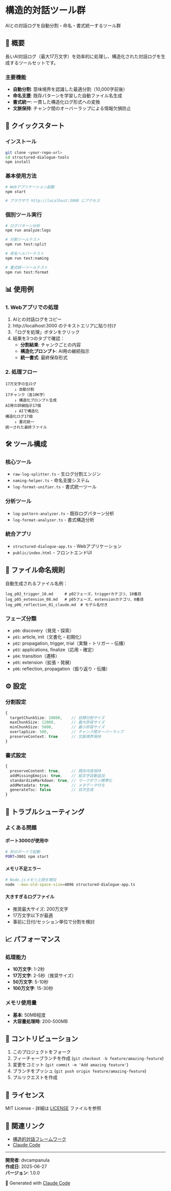 # 構造的対話ツール群

AIとの対話ログを自動分割・命名・書式統一するツール群

## 🎯 概要

長いAI対話ログ（最大17万文字）を効率的に処理し、構造化された対話ログを生成するツールセットです。

### 主要機能
- **自動分割**: 意味境界を認識した最適分割（10,000字前後）
- **命名支援**: 既存パターンを学習した自動ファイル名生成
- **書式統一**: 一貫した構造化ログ形式への変換
- **文脈保持**: チャンク間のオーバーラップによる情報欠損防止

## 🚀 クイックスタート

### インストール
```bash
git clone <your-repo-url>
cd structured-dialogue-tools
npm install
```

### 基本使用方法
```bash
# Webアプリケーション起動
npm start

# ブラウザで http://localhost:3000 にアクセス
```

### 個別ツール実行
```bash
# ログパターン分析
npm run analyze:logs

# 分割ツールテスト
npm run test:split

# 命名ヘルパーテスト
npm run test:naming

# 書式統一ツールテスト
npm run test:format
```

## 📊 使用例

### 1. Webアプリでの処理
1. AIとの対話ログをコピー
2. http://localhost:3000 のテキストエリアに貼り付け
3. 「ログを処理」ボタンをクリック
4. 結果を3つのタブで確認：
   - **分割結果**: チャンクごとの内容
   - **構造化プロンプト**: AI用の継続指示
   - **統一書式**: 最終保存形式

### 2. 処理フロー
```
17万文字の生ログ
    ↓ 自動分割
17チャンク（各10K字）
    ↓ 構造化プロンプト生成
AI用の詳細指示17個
    ↓ AIで構造化
構造化ログ17個
    ↓ 書式統一
統一された最終ファイル
```

## 🛠️ ツール構成

### 核心ツール
- `raw-log-splitter.ts` - 生ログ分割エンジン
- `naming-helper.ts` - 命名支援システム
- `log-format-unifier.ts` - 書式統一ツール

### 分析ツール
- `log-pattern-analyzer.ts` - 既存ログパターン分析
- `log-format-analyzer.ts` - 書式構造分析

### 統合アプリ
- `structured-dialogue-app.ts` - Webアプリケーション
- `public/index.html` - フロントエンドUI

## 📁 ファイル命名規則

自動生成されるファイル名例：
```
log_p02_trigger_10.md     # p02フェーズ、triggerカテゴリ、10番目
log_p05_extension_08.md   # p05フェーズ、extensionカテゴリ、8番目
log_p06_reflection_01_claude.md  # モデル名付き
```

### フェーズ分類
- `p00`: discovery（発見・探索）
- `p01`: article, init（文書化・初期化）
- `p02`: propagation, trigger, trial（実験・トリガー・伝播）
- `p03`: applications, finalize（応用・確定）
- `p04`: transition（遷移）
- `p05`: extension（拡張・発展）
- `p06`: reflection, propagation（振り返り・伝播）

## ⚙️ 設定

### 分割設定
```typescript
{
  targetChunkSize: 10000,    // 目標分割サイズ
  maxChunkSize: 12000,       // 最大許容サイズ
  minChunkSize: 5000,        // 最小許容サイズ
  overlapSize: 500,          // チャンク間オーバーラップ
  preserveContext: true      // 文脈境界保持
}
```

### 書式設定
```typescript
{
  preserveContent: true,     // 既存内容保持
  addMissingEmojis: true,    // 絵文字自動追加
  standardizeMarkdown: true, // マークダウン標準化
  addMetadata: true,         // メタデータ付与
  generateToc: false         // 目次生成
}
```

## 🔧 トラブルシューティング

### よくある問題

#### ポート3000が使用中
```bash
# 別のポートで起動
PORT=3001 npm start
```

#### メモリ不足エラー
```bash
# Node.jsメモリ上限を増加
node --max-old-space-size=4096 structured-dialogue-app.ts
```

#### 大きすぎるログファイル
- 推奨最大サイズ: 200万文字
- 17万文字以下が最適
- 事前に日付/セッション単位で分割を検討

## 📈 パフォーマンス

### 処理能力
- **10万文字**: 1-2秒
- **17万文字**: 2-5秒（推奨サイズ）
- **50万文字**: 5-10秒
- **100万文字**: 15-30秒

### メモリ使用量
- **基本**: 50MB程度
- **大容量処理時**: 200-500MB

## 🤝 コントリビューション

1. このプロジェクトをフォーク
2. フィーチャーブランチを作成 (`git checkout -b feature/amazing-feature`)
3. 変更をコミット (`git commit -m 'Add amazing feature'`)
4. ブランチをプッシュ (`git push origin feature/amazing-feature`)
5. プルリクエストを作成

## 📝 ライセンス

MIT License - 詳細は [LICENSE](LICENSE) ファイルを参照

## 🔗 関連リンク

- [構造的対話フレームワーク](https://github.com/dvcampanula/structured-dialogue)
- [Claude Code](https://claude.ai/code)

---

**開発者**: dvcampanula  
**作成日**: 2025-06-27  
**バージョン**: 1.0.0

🤖 Generated with [Claude Code](https://claude.ai/code)